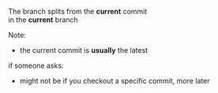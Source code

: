 The branch splits from the **current** commit<br>in the **current** branch

Note:
- the current commit is **usually** the latest

if someone asks:

- might not be if you checkout a specific commit, more later
